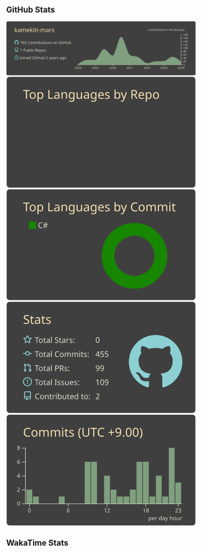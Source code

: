 ## GitHub Stats
[![](https://raw.githubusercontent.com/kamekiti-mars/kamekiti-mars/main/profile-summary-card-output/zenburn/0-profile-details.svg)](https://github.com/vn7n24fzkq/github-profile-summary-cards)
[![](https://raw.githubusercontent.com/kamekiti-mars/kamekiti-mars/main/profile-summary-card-output/zenburn/1-repos-per-language.svg)](https://github.com/vn7n24fzkq/github-profile-summary-cards) [![](https://raw.githubusercontent.com/kamekiti-mars/kamekiti-mars/main/profile-summary-card-output/zenburn/2-most-commit-language.svg)](https://github.com/vn7n24fzkq/github-profile-summary-cards)
[![](https://raw.githubusercontent.com/kamekiti-mars/kamekiti-mars/main/profile-summary-card-output/zenburn/3-stats.svg)](https://github.com/vn7n24fzkq/github-profile-summary-cards) [![](https://raw.githubusercontent.com/kamekiti-mars/kamekiti-mars/main/profile-summary-card-output/zenburn/4-productive-time.svg)](https://github.com/vn7n24fzkq/github-profile-summary-cards)

## WakaTime Stats
<!--START_SECTION:waka-->
<!--END_SECTION:waka-->
